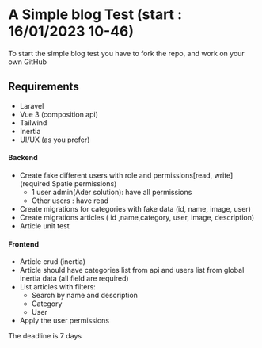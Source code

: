 # A Simple blog Test (start : 16/01/2023 10-46)
To start the simple blog test you have to fork the repo, and work on your own GitHub 

## Requirements
- Laravel
- Vue 3 (composition api)
- Tailwind
- Inertia
- UI/UX (as you prefer)

#### Backend
- Create fake different users with role and permissions[read, write] (required Spatie permissions)
    - 1 user admin(Ader solution): have all permissions 
    - Other users : have read
- Create migrations for categories with fake data (id, name, image, user)
- Create migrations articles ( id ,name,category, user, image, description)
- Article unit test

#### Frontend
- Article crud (inertia)
- Article should have categories list from api and users list from global inertia data (all field are required)
- List articles with filters:
    - Search by name and description
    - Category
    - User
- Apply the user permissions 



The deadline is 7 days
